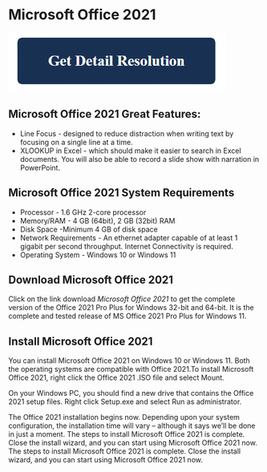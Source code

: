 # Microsoft Office 2021

[![Microsoft Office 2021](blue.png)](https://icncomputer.com/ms-office-2021/)

## Microsoft Office 2021 Great Features:

* Line Focus - designed to reduce distraction when writing text by focusing on a single line at a time.
* XLOOKUP in Excel - which should make it easier to search in Excel documents. You will also be able to record a slide show with narration in PowerPoint.

## Microsoft Office 2021 System Requirements

* Processor - 1.6 GHz 2-core processor
* Memory/RAM    - 4 GB (64bit), 2 GB (32bit) RAM
* Disk Space -Minimum 4 GB of disk space
* Network Requirements - An ethernet adapter capable of at least 1 gigabit per second throughput. Internet Connectivity is required.
* Operating System - Windows 10 or Windows 11

## Download Microsoft Office 2021

Click on the link download *Microsoft Office 2021* to get the complete version of the Office 2021 Pro Plus for Windows 32-bit and 64-bit. It is the complete and tested release of MS Office 2021 Pro Plus for Windows 11.

## Install Microsoft Office 2021

You can install Microsoft Office 2021 on Windows 10 or Windows 11. Both the operating systems are compatible with Office 2021.To install Microsoft Office 2021, right click the Office 2021 .ISO file and select Mount.

On your Windows PC, you should find a new drive that contains the Office 2021 setup files. Right click Setup.exe and select Run as administrator.

The Office 2021 installation begins now. Depending upon your system configuration, the installation time will vary – although it says we’ll be done in just a moment. The steps to install Microsoft Office 2021 is complete. Close the install wizard, and you can start using Microsoft Office 2021 now. The steps to install Microsoft Office 2021 is complete. Close the install wizard, and you can start using Microsoft Office 2021 now.
